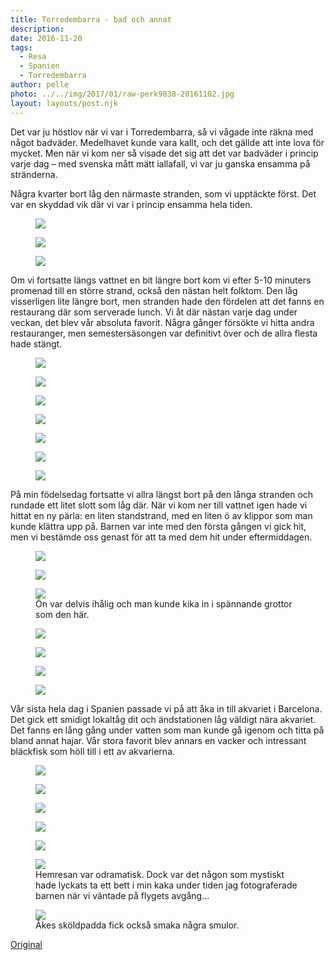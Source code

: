 ```yaml
---
title: Torredembarra - bad och annat
description: 
date: 2016-11-20
tags:
  - Resa
  - Spanien
  - Torredembarra
author: pelle
photo: ../../img/2017/01/raw-perk9838-20161102.jpg
layout: layouts/post.njk
---
```

Det var ju höstlov när vi var i Torredembarra, så vi vågade inte räkna med något badväder. Medelhavet kunde vara kallt, och det gällde att inte lova för mycket. Men när vi kom ner så visade det sig att det var badväder i princip varje dag – med svenska mått mätt iallafall, vi var ju ganska ensamma på stränderna.

Några kvarter bort låg den närmaste stranden, som vi upptäckte först. Det var en skyddad vik där vi var i princip ensamma hela tiden.

<figure>
    <img class="alignnone size-full wp-image-126" src="../../img/2017/01/raw-perk9778-20161101.jpg"/>
</figure>

<figure>
    <img class="breakout alignnone wp-image-124 size-full" src="../../img/2017/01/raw-perk9809-20161101.jpg"/> 
</figure>

<figure>
    <img class="alignnone size-full wp-image-125" src="../../img/2017/01/raw-perk9822-20161101.jpg"/>
</figure>

Om vi fortsatte längs vattnet en bit längre bort kom vi efter 5-10 minuters promenad till en större strand, också den nästan helt folktom. Den låg visserligen lite längre bort, men stranden hade den fördelen att det fanns en restaurang där som serverade lunch. Vi åt där nästan varje dag under veckan, det blev vår absoluta favorit. Några gånger försökte vi hitta andra restauranger, men semestersäsongen var definitivt över och de allra flesta hade stängt.

<figure>
    <img class="alignnone size-full wp-image-123" src="../../img/2017/01/raw-perk9838-20161102.jpg"/>
</figure>

<figure>
    <img class="alignnone size-full wp-image-119" src="../../img/2017/01/raw-perk9910-20161103.jpg"/>
</figure>

<figure>
    <img class="alignnone size-full wp-image-129" src="../../img/2017/01/raw-perk9621-20161031.jpg"/>
</figure>

<figure>
    <img class="alignnone size-full wp-image-127" src="../../img/2017/01/raw-perk9606-20161031.jpg"/>
</figure>

<figure>
    <img class="alignnone size-full wp-image-128" src="../../img/2017/01/raw-perk9640-20161031.jpg"/>
</figure>

<figure>
<img class="breakout alignnone wp-image-118 size-full" src="../../img/2017/01/raw-perk9915-20161103.jpg"/>
</figure>

<figure>
    <img class="alignnone size-full wp-image-121" src="../../img/2017/01/raw-perk9872-20161102.jpg"/>
</figure>

På min födelsedag fortsatte vi allra längst bort på den långa stranden och rundade ett litet slott som låg där. När vi kom ner till vattnet igen hade vi hittat en ny pärla: en liten standstrand, med en liten ö av klippor som man kunde klättra upp på. Barnen var inte med den första gången vi gick hit, men vi bestämde oss genast för att ta med dem hit under eftermiddagen.

<figure>
    <img class="alignnone size-full wp-image-122" src="../../img/2017/01/raw-perk9905-20161103.jpg"/>
</figure>

<figure>
    <img class="alignnone size-full wp-image-120" src="../../img/2017/01/raw-perk9906-20161103.jpg"/>
</figure>

<figure>
    <img class="wp-image-117 size-full" src="../../img/2017/01/raw-perk0022-20161103.jpg"/>
    <figcaption>Ön var delvis ihålig och man kunde kika in i spännande grottor som den här.</figcaption>
</figure>

<figure>
    <img class="alignnone size-full wp-image-116" src="../../img/2017/01/raw-perk0026-20161103.jpg"/>
</figure>

<figure>
    <img class="alignnone size-full wp-image-114" src="../../img/2017/01/raw-perk0078-20161103.jpg"/>
</figure>

<figure>
    <img class="alignnone size-full wp-image-113" src="../../img/2017/01/raw-perk0114-20161103.jpg"/>
</figure>

<figure>
    <img class="breakout alignnone wp-image-115 size-full" src="../../img/2017/01/raw-perk0068-20161103.jpg"/>
</figure>

Vår sista hela dag i Spanien passade vi på att åka in till akvariet i Barcelona. Det gick ett smidigt lokaltåg dit och ändstationen låg väldigt nära akvariet. Det fanns en lång gång under vatten som man kunde gå igenom och titta på bland annat hajar. Vår stora favorit blev annars en vacker och intressant bläckfisk som höll till i ett av akvarierna.

<figure>
    <img class="alignnone size-full wp-image-108" src="../../img/2017/01/raw-perk0253-20161104.jpg"/>
</figure>

<figure>
    <img class="alignnone size-full wp-image-109" src="../../img/2017/01/raw-perk0212-20161104.jpg"/>
</figure>

<figure>
    <img class="alignnone size-full wp-image-110" src="../../img/2017/01/raw-perk0249-20161104.jpg"/>
</figure>

<figure>
    <img class="breakout alignnone wp-image-111 size-full" src="../../img/2017/01/raw-perk0199-20161104.jpg"/>
</figure>

<figure>
    <img class="alignnone size-full wp-image-112" src="../../img/2017/01/raw-perk0190-20161104.jpg"/>
</figure>

<figure>
    <img class="wp-image-107 size-full" src="../../img/2017/01/raw-perk0301-20161105.jpg"/>
    <figcaption>
        Hemresan var odramatisk. Dock var det någon som mystiskt hade lyckats ta ett bett i min kaka under tiden jag fotograferade barnen när vi väntade på flygets avgång...
    </figcaption>
</figure>

<figure>
    <img class="wp-image-106 size-full" src="../../img/2017/01/raw-perk0314-20161105.jpg"/>
    <figcaption>Åkes sköldpadda fick också smaka några smulor.</figcaption>
</figure>

[Original](http://kroons.se/familj/2016/11/20/torredembarra-bad-och-annat/)